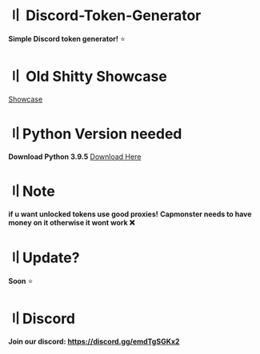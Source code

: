 # 〢 Discord-Token-Generator

**Simple Discord token generator!** :star:


# 〢 Old Shitty Showcase

<a href="https://streamable.com/eo6vxc">Showcase</a> 

# 〢Python Version needed

**Download Python 3.9.5**
<a href="https://www.python.org/downloads/release/python-395/">Download Here</a> 

# 〢Note 
**if u want unlocked tokens use good proxies!**
**Capmonster needs to have money on it otherwise it wont work :x:**

# 〢Update?
**Soon** :star:

# 〢Discord
**Join our discord: https://discord.gg/emdTgSGKx2**
